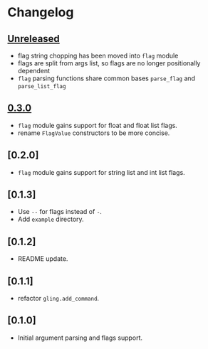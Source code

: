 # Changelog

## [Unreleased]
- flag string chopping has been moved into `flag` module
- flags are split from args list, so flags are no longer positionally dependent
- `flag` parsing functions share common bases `parse_flag` and `parse_list_flag`

## [0.3.0]

- `flag` module gains support for float and float list flags.
- rename `FlagValue` constructors to be more concise.

## [0.2.0]

- `flag` module gains support for string list and int list flags.

## [0.1.3]

- Use `--` for flags instead of `-`.
- Add `example` directory.

## [0.1.2]

- README update.

## [0.1.1]

- refactor `gling.add_command`.

## [0.1.0]

- Initial argument parsing and flags support.

[Unreleased]: https://github.com/TanklesXL/glint/compare/v0.3.0...HEAD
[0.3.0]: https://github.com/TanklesXL/glint/compare/v0.2.0...v0.3.0
